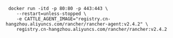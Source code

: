      docker run -itd -p 80:80 -p 443:443 \
        --restart=unless-stopped \
        -e CATTLE_AGENT_IMAGE="registry.cn-hangzhou.aliyuncs.com/rancher/rancher-agent:v2.4.2" \
        registry.cn-hangzhou.aliyuncs.com/rancher/rancher:v2.4.2